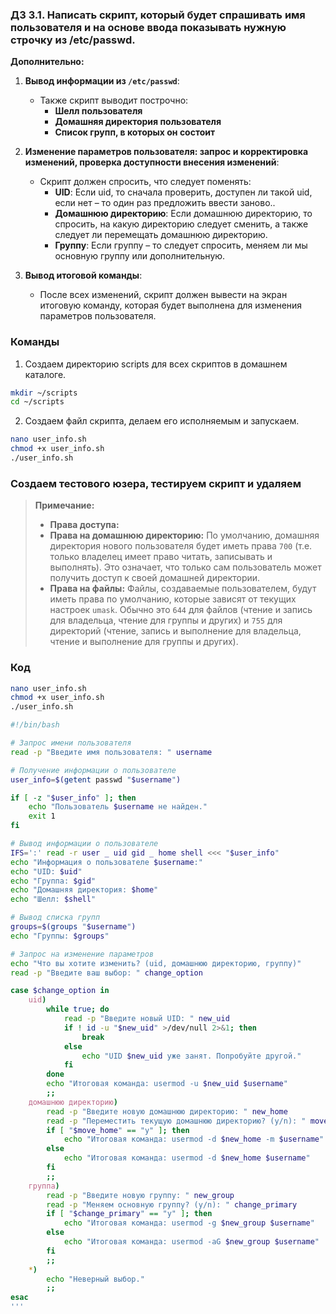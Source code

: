 ### Д3 3.1. Написать скрипт, который будет спрашивать имя пользователя и на основе ввода показывать нужную строчку из /etc/passwd.

**Дополнительно:**

1. **Вывод информации из `/etc/passwd`**: 
   - Также скрипт выводит построчно:
     - **Шелл пользователя**
     - **Домашняя директория пользователя**
     - **Список групп, в которых он состоит**

2. **Изменение параметров пользователя: запрос и корректировка изменений, проверка доступности внесения изменений**: 
   - Скрипт должен спросить, что следует поменять:
     - **UID**: Если uid, то сначала проверить, доступен ли такой uid, если нет – то один раз предложить ввести заново..
     - **Домашнюю директорию**: Если домашнюю директорию, то спросить, на какую директорию следует сменить, а также следует ли перемещать домашнюю директорию.
     - **Группу**: Если группу – то следует спросить, меняем ли мы основную группу или дополнительную.

7. **Вывод итоговой команды**: 
   - После всех изменений, скрипт должен вывести на экран итоговую команду, которая будет выполнена для изменения параметров пользователя.


### Команды 

1. Создаем директорию scripts для всех скриптов в домашнем каталоге.
```bash
mkdir ~/scripts
cd ~/scripts
```
2. Создаем файл скрипта, делаем его исполняемым и запускаем.
```bash 
nano user_info.sh
chmod +x user_info.sh
./user_info.sh
```

### Создаем тестового юзера, тестируем скрипт и удаляем 
> **Примечание:**
> 
> - **Права доступа:**
> - **Права на домашнюю директорию:** По умолчанию, домашняя директория нового пользователя будет иметь права `700` (т.е. только владелец имеет право читать, записывать и выполнять). Это означает, что только сам пользователь может получить доступ к своей домашней директории.
> - **Права на файлы:** Файлы, создаваемые пользователем, будут иметь права по умолчанию, которые зависят от текущих настроек `umask`. Обычно это `644` для файлов (чтение и запись для владельца, чтение для группы и других) и `755` для директорий (чтение, запись и выполнение для владельца, чтение и выполнение для группы и других).

### Код

```bash 
nano user_info.sh
chmod +x user_info.sh
./user_info.sh
```



```bash
#!/bin/bash

# Запрос имени пользователя
read -p "Введите имя пользователя: " username

# Получение информации о пользователе
user_info=$(getent passwd "$username")

if [ -z "$user_info" ]; then
    echo "Пользователь $username не найден."
    exit 1
fi

# Вывод информации о пользователе
IFS=':' read -r user _ uid gid _ home shell <<< "$user_info"
echo "Информация о пользователе $username:"
echo "UID: $uid"
echo "Группа: $gid"
echo "Домашняя директория: $home"
echo "Шелл: $shell"

# Вывод списка групп
groups=$(groups "$username")
echo "Группы: $groups"

# Запрос на изменение параметров
echo "Что вы хотите изменить? (uid, домашнюю директорию, группу)"
read -p "Введите ваш выбор: " change_option

case $change_option in
    uid)
        while true; do
            read -p "Введите новый UID: " new_uid
            if ! id -u "$new_uid" >/dev/null 2>&1; then
                break
            else
                echo "UID $new_uid уже занят. Попробуйте другой."
            fi
        done
        echo "Итоговая команда: usermod -u $new_uid $username"
        ;;
    домашнюю директорию)
        read -p "Введите новую домашнюю директорию: " new_home
        read -p "Переместить текущую домашнюю директорию? (y/n): " move_home
        if [ "$move_home" == "y" ]; then
            echo "Итоговая команда: usermod -d $new_home -m $username"
        else
            echo "Итоговая команда: usermod -d $new_home $username"
        fi
        ;;
    группа)
        read -p "Введите новую группу: " new_group
        read -p "Меняем основную группу? (y/n): " change_primary
        if [ "$change_primary" == "y" ]; then
            echo "Итоговая команда: usermod -g $new_group $username"
        else
            echo "Итоговая команда: usermod -aG $new_group $username"
        fi
        ;;
    *)
        echo "Неверный выбор."
        ;;
esac
'''   